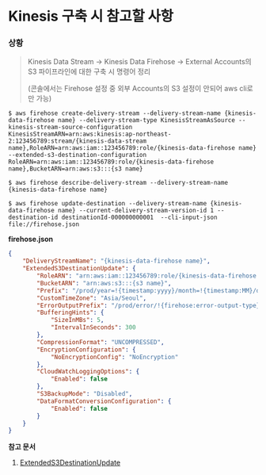 # Kinesis 구축 시 참고할 사항

### 상황

> Kinesis Data Stream -> Kinesis Data Firehose -> External Accounts의 S3 파이프라인에 대한 구축 시 명령어 정리
>
> (콘솔에서는 Firehose 설정 중 외부 Accounts의 S3 설정이 안되어 aws cli로만 가능)
```
$ aws firehose create-delivery-stream --delivery-stream-name {kinesis-data-firehose name} --delivery-stream-type KinesisStreamAsSource --kinesis-stream-source-configuration KinesisStreamARN=arn:aws:kinesis:ap-northeast-2:123456789:stream/{kinesis-data-stream name},RoleARN=arn:aws:iam::123456789:role/{kinesis-data-firehose name} --extended-s3-destination-configuration RoleARN=arn:aws:iam::123456789:role/{kinesis-data-firehose name},BucketARN=arn:aws:s3:::{s3 name}

$ aws firehose describe-delivery-stream --delivery-stream-name {kinesis-data-firehose name}

$ aws firehose update-destination --delivery-stream-name {kinesis-data-firehose name} --current-delivery-stream-version-id 1 --destination-id destinationId-000000000001  --cli-input-json file://firehose.json
```

**firehose.json**

```json
{
    "DeliveryStreamName": "{kinesis-data-firehose name}",
    "ExtendedS3DestinationUpdate": {
        "RoleARN": "arn:aws:iam::123456789:role/{kinesis-data-firehose name}",
        "BucketARN": "arn:aws:s3:::{s3 name}",
        "Prefix": "/prod/year=!{timestamp:yyyy}/month=!{timestamp:MM}/day=!{timestamp:dd}/hour=!{timestamp:HH}/",
        "CustomTimeZone": "Asia/Seoul",
        "ErrorOutputPrefix": "/prod/error/!{firehose:error-output-type}/year=!{timestamp:yyyy}/month=!{timestamp:MM}/day=!{timestamp:dd}/hour=!{timestamp:HH}/",
        "BufferingHints": {
            "SizeInMBs": 5,
            "IntervalInSeconds": 300
        },
        "CompressionFormat": "UNCOMPRESSED",
        "EncryptionConfiguration": {
            "NoEncryptionConfig": "NoEncryption"
        },
        "CloudWatchLoggingOptions": {
            "Enabled": false
        },
        "S3BackupMode": "Disabled",
        "DataFormatConversionConfiguration": {
            "Enabled": false
        }
    }
}
```

**참고 문서**
1. [ExtendedS3DestinationUpdate](https://docs.aws.amazon.com/firehose/latest/APIReference/API_ExtendedS3DestinationUpdate.html)
